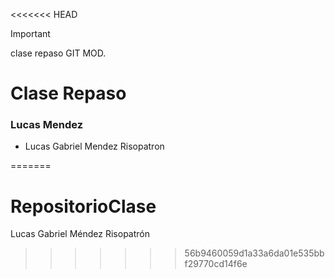 <<<<<<< HEAD
> [!IMPORTANT]
> clase repaso GIT MOD.

# Clase Repaso

### Lucas Mendez

- Lucas Gabriel Mendez Risopatron

=======
# RepositorioClase
Lucas Gabriel Méndez Risopatrón
>>>>>>> 56b9460059d1a33a6da01e535bbf29770cd14f6e
